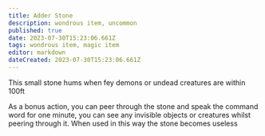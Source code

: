 ```yaml
---
title: Adder Stone
description: wondrous item, uncommon
published: true
date: 2023-07-30T15:23:06.661Z
tags: wondrous item, magic item
editor: markdown
dateCreated: 2023-07-30T15:23:06.661Z
---
```


This small stone hums when fey demons or undead creatures are within 100ft

As a bonus action, you can peer through the stone and speak the command word for one minute, you can see any invisible objects or creatures whilst peering through it. When used in this way the stone becomes useless

